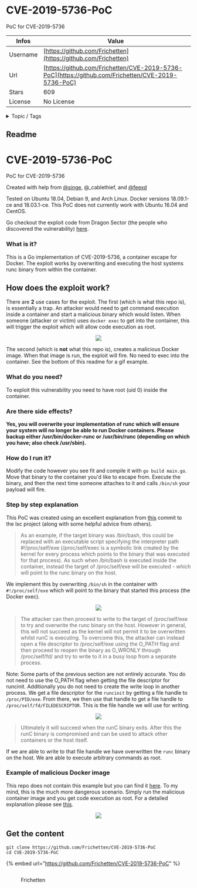# CVE-2019-5736-PoC

PoC for CVE-2019-5736

| Infos    | Value                                                              |
| -------- | -------------------------------------------------------------------|
| Username | [https://github.com/Frichetten](https://github.com/Frichetten) |
| Url      | [https://github.com/Frichetten/CVE-2019-5736-PoC](https://github.com/Frichetten/CVE-2019-5736-PoC)                                               |
| Stars    | 609                                                          |
| License  | No License                                                        |

<details>

<summary>Topic / Tags</summary>



</details>

## Readme

# CVE-2019-5736-PoC
PoC for CVE-2019-5736

Created with help from <a href="https://github.com/singe/container-breakouts">@singe</a>, @_cablethief, and <a href="https://github.com/feexd/pocs/tree/master/CVE-2019-5736">@feexd</a>

Tested on Ubuntu 18.04, Debian 9, and Arch Linux. Docker versions 18.09.1-ce and 18.03.1-ce. This PoC does not currently work with Ubuntu 16.04 and CentOS.

Go checkout the exploit code from Dragon Sector (the people who discovered the vulnerability) <a href="https://www.openwall.com/lists/oss-security/2019/02/13/3">here</a>.

### What is it?
This is a Go implementation of CVE-2019-5736, a container escape for Docker. The exploit works by overwriting and executing the host systems runc binary from within the container.

## How does the exploit work?
There are **2** use cases for the exploit. The first (which is what this repo is), is essentially a trap. An attacker would need to get command execution inside a container and start a malicious binary which would listen. When someone (attacker or victim) uses `docker exec` to get into the container, this will trigger the exploit which will allow code execution as root.

<p align="center"><img src="/screenshots/example1.gif"></p>

The second (which is **not** what this repo is), creates a malicious Docker image. When that image is run, the exploit will fire. No need to exec into the container. See the bottom of this readme for a gif example. 

### What do you need?
To exploit this vulnerability you need to have root (uid 0) inside the container.

### Are there side effects?
**Yes, you will overwrite your implementation of runc which will ensure your system will no longer be able to run Docker containers. Please backup either /usr/bin/docker-runc or /usr/bin/runc (depending on which you have; also check /usr/sbin).**

### How do I run it?
Modify the code however you see fit and compile it with `go build main.go`. Move that binary to the container you'd like to escape from. Execute the binary, and then the next time someone attaches to it and calls `/bin/sh` your payload will fire.

### Step by step explanation
This PoC was created using an excellent explanation from <a href="https://github.com/lxc/lxc/commit/6400238d08cdf1ca20d49bafb85f4e224348bf9d">this</a> commit to the lxc project (along with some helpful advice from others).

> As an example, if the target binary was /bin/bash, this could be replaced with an executable script specifying the interpreter path #!/proc/self/exe (/proc/self/exec is a symbolic link created by the kernel for every process which points to the binary that was executed for that process). As such when /bin/bash is executed inside the container, instead the target of /proc/self/exe will be executed - which will point to the runc binary on the host.

We implement this by overwriting `/bin/sh` in the container with `#!/proc/self/exe` which will point to the binary that started this process (the Docker exec).
<p align="center"><img src="/screenshots/1.png"/></p>

> The attacker can then proceed to write to the target of /proc/self/exe to try and overwrite the runc binary on the host. However in general, this will not succeed as the kernel will not permit it to be overwritten whilst runC is executing. To overcome this, the attacker can instead open a file descriptor to /proc/self/exe using the O_PATH flag and then proceed to reopen the binary as O_WRONLY through /proc/self/fd/<nr> and try to write to it in a busy loop from a separate process. 

Note: Some parts of the previous section are not entirely accurate. You do not need to use the O_PATH flag when getting the file descriptor for runcinit. Additionally you do not need to create the write loop in another process. We get a file descriptor for the `runcinit` by getting a file handle to `/proc/PID/exe`. From there, we then use that handle to get a file handle to `/proc/self/fd/FILEDESCRIPTOR`. This is the file handle we will use for writing.

<p align="center"><img src="/screenshots/2.png"></p>

> Ultimately it will succeed when the runC binary exits. After this the runC binary is compromised and can be used to attack other containers or the host itself.

If we are able to write to that file handle we have overwritten the `runc` binary on the host. We are able to execute arbitrary commands as root.

### Example of malicious Docker image
This repo does not contain this example but you can find it <a href="https://github.com/q3k/cve-2019-5736-poc">here</a>. To my mind, this is the much more dangerous scenario. Simply run the malicious container image and you get code execution as root. For a detailed explanation please see <a href="https://blog.dragonsector.pl/2019/02/cve-2019-5736-escape-from-docker-and.html">this</a>.

<p align="center"><img src="/screenshots/dangerous.gif"></p>



## Get the content

```
git clone https://github.com/Frichetten/CVE-2019-5736-PoC
cd CVE-2019-5736-PoC
```

{% embed url="https://github.com/Frichetten/CVE-2019-5736-PoC" %}

<figure><img src="https://avatars.githubusercontent.com/u/10386884?v=4" alt=""><figcaption><p>Frichetten</p></figcaption></figure>
